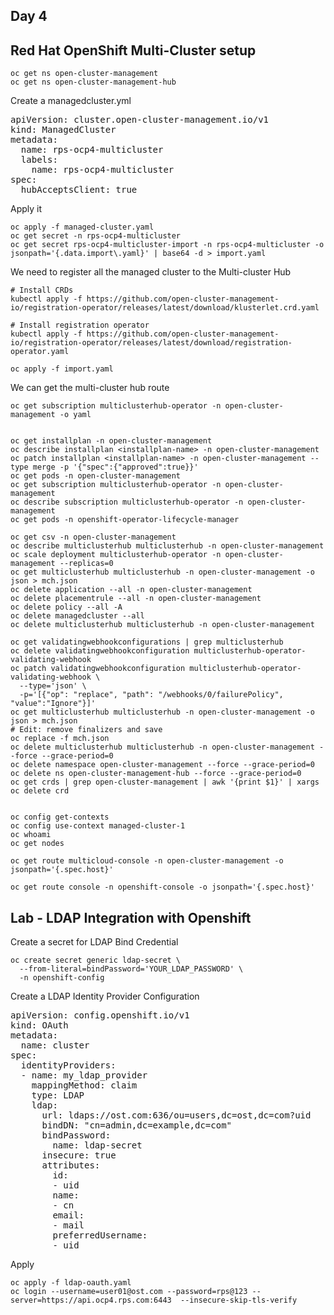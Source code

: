 ## Day 4

## Red Hat OpenShift Multi-Cluster setup

```
oc get ns open-cluster-management
oc get ns open-cluster-management-hub
```

Create a managedcluster.yml
<pre>
apiVersion: cluster.open-cluster-management.io/v1
kind: ManagedCluster
metadata:
  name: rps-ocp4-multicluster
  labels:
    name: rps-ocp4-multicluster
spec:
  hubAcceptsClient: true  
</pre>

Apply it
```
oc apply -f managed-cluster.yaml
oc get secret -n rps-ocp4-multicluster
oc get secret rps-ocp4-multicluster-import -n rps-ocp4-multicluster -o jsonpath='{.data.import\.yaml}' | base64 -d > import.yaml
```



We need to register all the managed cluster to the Multi-cluster Hub
```
# Install CRDs
kubectl apply -f https://github.com/open-cluster-management-io/registration-operator/releases/latest/download/klusterlet.crd.yaml

# Install registration operator
kubectl apply -f https://github.com/open-cluster-management-io/registration-operator/releases/latest/download/registration-operator.yaml

oc apply -f import.yaml
```

We can get the multi-cluster hub route
```
oc get subscription multiclusterhub-operator -n open-cluster-management -o yaml


oc get installplan -n open-cluster-management
oc describe installplan <installplan-name> -n open-cluster-management
oc patch installplan <installplan-name> -n open-cluster-management --type merge -p '{"spec":{"approved":true}}'
oc get pods -n open-cluster-management
oc get subscription multiclusterhub-operator -n open-cluster-management
oc describe subscription multiclusterhub-operator -n open-cluster-management
oc get pods -n openshift-operator-lifecycle-manager

oc get csv -n open-cluster-management
oc describe multiclusterhub multiclusterhub -n open-cluster-management
oc scale deployment multiclusterhub-operator -n open-cluster-management --replicas=0
oc get multiclusterhub multiclusterhub -n open-cluster-management -o json > mch.json
oc delete application --all -n open-cluster-management
oc delete placementrule --all -n open-cluster-management
oc delete policy --all -A
oc delete managedcluster --all
oc delete multiclusterhub multiclusterhub -n open-cluster-management

oc get validatingwebhookconfigurations | grep multiclusterhub
oc delete validatingwebhookconfiguration multiclusterhub-operator-validating-webhook
oc patch validatingwebhookconfiguration multiclusterhub-operator-validating-webhook \
  --type='json' \
  -p='[{"op": "replace", "path": "/webhooks/0/failurePolicy", "value":"Ignore"}]'
oc get multiclusterhub multiclusterhub -n open-cluster-management -o json > mch.json
# Edit: remove finalizers and save
oc replace -f mch.json
oc delete multiclusterhub multiclusterhub -n open-cluster-management --force --grace-period=0
oc delete namespace open-cluster-management --force --grace-period=0
oc delete ns open-cluster-management-hub --force --grace-period=0
oc get crds | grep open-cluster-management | awk '{print $1}' | xargs oc delete crd


oc config get-contexts
oc config use-context managed-cluster-1
oc whoami
oc get nodes

oc get route multicloud-console -n open-cluster-management -o jsonpath='{.spec.host}'

oc get route console -n openshift-console -o jsonpath='{.spec.host}'
```

## Lab - LDAP Integration with Openshift

Create a secret for LDAP Bind Credential
```
oc create secret generic ldap-secret \
  --from-literal=bindPassword='YOUR_LDAP_PASSWORD' \
  -n openshift-config
```

Create a LDAP Identity Provider Configuration
<pre>
apiVersion: config.openshift.io/v1
kind: OAuth
metadata:
  name: cluster
spec:
  identityProviders:
  - name: my_ldap_provider
    mappingMethod: claim
    type: LDAP
    ldap:
      url: ldaps://ost.com:636/ou=users,dc=ost,dc=com?uid
      bindDN: "cn=admin,dc=example,dc=com"
      bindPassword:
        name: ldap-secret
      insecure: true
      attributes:
        id:
        - uid
        name:
        - cn
        email:
        - mail
        preferredUsername:
        - uid
</pre>

Apply 
```
oc apply -f ldap-oauth.yaml
oc login --username=user01@ost.com --password=rps@123 --server=https://api.ocp4.rps.com:6443  --insecure-skip-tls-verify

```


